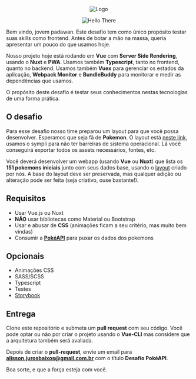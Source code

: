 <p align="center">
  <img src="https://cp.jurosbaixos.com.br/images/logocolorido.png" alt="Logo">
</p>
<p align="center">
  <img src="./hello-there.gif" alt="Hello There">
</p>

Bem vindo, jovem padawan. Este desafio tem como único propósito testar suas
skills como frontend. Antes de botar a mão na massa, queria apresentar um pouco
do que usamos hoje.

Nosso projeto hoje está rodando em **Vue** com **Server Side Rendering**, usando
o **Nuxt** e **PWA**. Usamos também **Typescript**, tanto no frontend, quanto no
backend. Usamos também **Vuex** para gerenciar os estados da aplicação,
**Webpack Monitor** e **BundleBuddy** para monitorar e medir as dependências que
usamos.

O propósito deste desafio é testar seus conhecimentos nestas tecnologias de uma
forma prática.

## O desafio

Para esse desafio nosso time preparou um layout para que você possa desenvolver.
Esperamos que seja fã de **Pokemon**. O layout está
[neste link](https://app.sympli.io/p/4daa49f6741fe488ba4516cfce490c2f73322b3226),
usamos o sympli para não ter barreiras de sistema operacional. Lá você conseguirá
exportar todos os assets necessários, fontes, etc.

Você deverá desenvolver um webapp (usando **Vue** ou **Nuxt**) que lista os
**151 pokemons iniciais** junto com seus dados base, usando o
[layout](https://www.figma.com/file/916sxwwZXNp9sk3VMEaEbb/Desafio-Frontend?node-id=0%3A1)
criado por nós. A base do layout deve ser preservada, mas qualquer adição ou
alteração pode ser feita (seja criativo, ouse bastante!).

## Requisitos

- Usar Vue.js ou Nuxt
- **NÃO** usar bibliotecas como Material ou Bootstrap
- Usar e abusar de **CSS** (animações ficam a seu critério, mas muito bem
  vindas)
- Consumir a **[PokéAPI](https://pokeapi.co/)** para puxar os dados dos pokemons

## Opcionais

- Animações CSS
- SASS/SCSS
- Typescript
- Testes
- [Storybook](https://storybook.js.org/)

## Entrega

Clone este repositório e submeta um **pull request** com seu código. Você pode
optar ou não por criar o projeto usando o **Vue-CLI** mas considere que a
arquitetura também será avaliada.

Depois de criar o **pull-request**, envie um email para
**alisson.jurosbaixos@gmail.com.br** com o título **Desafio PokéAPI**.

Boa sorte, e que a força esteja com você.
